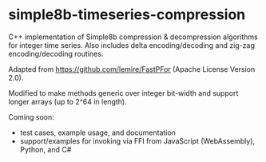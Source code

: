 # simple8b-timeseries-compression

C++ implementation of Simple8b compression & decompression algorithms for integer time series. Also includes delta encoding/decoding and zig-zag encoding/decoding routines.

Adapted from https://github.com/lemire/FastPFor (Apache License Version 2.0).

Modified to make methods generic over integer bit-width and support longer arrays (up to 2^64 in length).

Coming soon:
- test cases, example usage, and documentation
- support/examples for invoking via FFI from JavaScript (WebAssembly), Python, and C#
